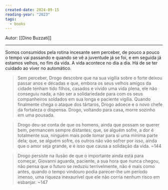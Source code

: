 ```yaml
---
created-date: 2024-09-15
reading-year: "2023"
tags:
  - books
---
```


Autor: [[Dino Buzzati]]

---

Somos consumidos pela rotina incesante sem perceber, de pouco a pouco o tempo vai passando e quando se vê a juventude já se foi, e em seguida já estamos velhos, no fim da vida. 
A vida acontece no dia a dia. Há de se ter cuidado ao viver no automático.


> Sem perceber, Drogo descobre que na sua vigília sobre o forte deixou passar anos e décadas e que, embora os seus velhos amigos da cidade tenham tido filhos, casados e vivido uma vida plena, ele não conseguiu nada, a não ser a solidariedade para com os seus companheiros soldados em sua longa e paciente vigília. Quando finalmente chega o ataque dos tártaros, Drogo adoece e o novo chefe da fortaleza o dispensa. Drogo, voltando para casa, morre sozinho em uma pousada.


>Drogo deu-se conta de que os homens, ainda que possam se querer bem, permancem sempre distantes; que, se alguém sofre, a dor é totalmente sua, ninguém mais pode tomar para si uma mínima parte dela; que, se alguém sofre, os outros não vão sofrer por isso, ainda que o amor seja grande, e é isso que causa a solidação da vida. ~144

> Drogo persiste na ilusão de que o importante ainda está para começar, Giovanni aguarda, paciente, a sua hora que nunca chegou, não pensa que o futuro se reduziu terrivelmente, não é mais como antes, quando o tempo vindouro podia parecer-lhe um período imenso, uma riqueza inexaurível que ele não corria nenhum risco em esbanjar. ~147